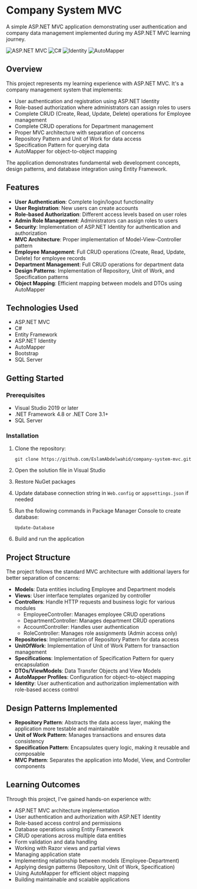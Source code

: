 # Company System MVC

A simple ASP.NET MVC application demonstrating user authentication and company data management implemented during my ASP.NET MVC learning journey.

![ASP.NET MVC](https://img.shields.io/badge/ASP.NET%20MVC-5.0-blue)
![C#](https://img.shields.io/badge/C%23-8.0-purple)
![Identity](https://img.shields.io/badge/Identity-3.1-green)
![AutoMapper](https://img.shields.io/badge/AutoMapper-10.0-orange)

## Overview

This project represents my learning experience with ASP.NET MVC. It's a company management system that implements:

- User authentication and registration using ASP.NET Identity
- Role-based authorization where administrators can assign roles to users
- Complete CRUD (Create, Read, Update, Delete) operations for Employee management
- Complete CRUD operations for Department management
- Proper MVC architecture with separation of concerns
- Repository Pattern and Unit of Work for data access
- Specification Pattern for querying data
- AutoMapper for object-to-object mapping

The application demonstrates fundamental web development concepts, design patterns, and database integration using Entity Framework.

## Features

- **User Authentication**: Complete login/logout functionality
- **User Registration**: New users can create accounts
- **Role-based Authorization**: Different access levels based on user roles
- **Admin Role Management**: Administrators can assign roles to users
- **Security**: Implementation of ASP.NET Identity for authentication and authorization
- **MVC Architecture**: Proper implementation of Model-View-Controller pattern
- **Employee Management**: Full CRUD operations (Create, Read, Update, Delete) for employee records
- **Department Management**: Full CRUD operations for department data
- **Design Patterns**: Implementation of Repository, Unit of Work, and Specification patterns
- **Object Mapping**: Efficient mapping between models and DTOs using AutoMapper

## Technologies Used

- ASP.NET MVC
- C#
- Entity Framework
- ASP.NET Identity
- AutoMapper
- Bootstrap
- SQL Server

## Getting Started

### Prerequisites

- Visual Studio 2019 or later
- .NET Framework 4.8 or .NET Core 3.1+
- SQL Server

### Installation

1. Clone the repository:
   ```
   git clone https://github.com/EslamAbdelwahid/company-system-mvc.git
   ```

2. Open the solution file in Visual Studio

3. Restore NuGet packages

4. Update database connection string in `Web.config` or `appsettings.json` if needed

5. Run the following commands in Package Manager Console to create database:
   ```
   Update-Database
   ```

6. Build and run the application

## Project Structure

The project follows the standard MVC architecture with additional layers for better separation of concerns:

- **Models**: Data entities including Employee and Department models
- **Views**: User interface templates organized by controller
- **Controllers**: Handle HTTP requests and business logic for various modules
  - EmployeeController: Manages employee CRUD operations
  - DepartmentController: Manages department CRUD operations
  - AccountController: Handles user authentication
  - RoleController: Manages role assignments (Admin access only)
- **Repositories**: Implementation of Repository Pattern for data access
- **UnitOfWork**: Implementation of Unit of Work Pattern for transaction management
- **Specifications**: Implementation of Specification Pattern for query encapsulation
- **DTOs/ViewModels**: Data Transfer Objects and View Models
- **AutoMapper Profiles**: Configuration for object-to-object mapping
- **Identity**: User authentication and authorization implementation with role-based access control

## Design Patterns Implemented

- **Repository Pattern**: Abstracts the data access layer, making the application more testable and maintainable
- **Unit of Work Pattern**: Manages transactions and ensures data consistency
- **Specification Pattern**: Encapsulates query logic, making it reusable and composable
- **MVC Pattern**: Separates the application into Model, View, and Controller components

## Learning Outcomes

Through this project, I've gained hands-on experience with:

- ASP.NET MVC architecture implementation
- User authentication and authorization with ASP.NET Identity
- Role-based access control and permissions
- Database operations using Entity Framework
- CRUD operations across multiple data entities
- Form validation and data handling
- Working with Razor views and partial views
- Managing application state
- Implementing relationship between models (Employee-Department)
- Applying design patterns (Repository, Unit of Work, Specification)
- Using AutoMapper for efficient object mapping
- Building maintainable and scalable applications
